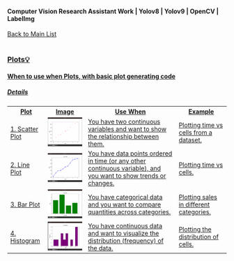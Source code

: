 #### Computer Vision Research Assistant Work | Yolov8 | Yolov9 | OpenCV | LabelImg 

<a href = "../">Back to Main List<br><br>

<h3>Plots💡</h3>

<h4>When to use when Plots, with basic plot generating code</h4>
<h5>Details</h5>
<table width="100%" style="width: 100%">
    <tr>
        <th>Plot</th>
        <th>Image</th>
        <th>Use When</th>
        <th>Example</th>
    </tr>
    <tr>
        <td>1. Scatter Plot</td>
        <td><img src="images/scatter_plot.png" width="250"/> </td>
        <td>You have two continuous variables and want to show the relationship between them.</td>
        <td>Plotting time vs cells from a dataset.</td>
    </tr>
    <tr>
        <td>2. Line Plot</td>
        <td><img src="images/line_plot.png" width="250"/> </td>
        <td>You have data points ordered in time (or any other continuous variable), and you want to show trends or changes.</td>
        <td>Plotting time vs cells.</td>
    </tr>
    <tr>
        <td>3. Bar Plot</td>
        <td><img src="images/bar_plot.png" width="250"/> </td>
        <td>You have categorical data and you want to compare quantities across categories.</td>
        <td>Plotting sales in different categories.</td>
    </tr>
    <tr>
        <td>4. Histogram</td>
        <td><img src="images/histogram_plot.png" width="250"/> </td>
        <td>You have continuous data and want to visualize the distribution (frequency) of the data.</td>
        <td>Plotting the distribution of cells.</td>
    </tr>
</table>
